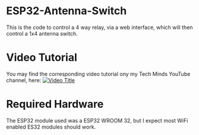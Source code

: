 # ESP32-Antenna-Switch

This is the code to control a 4 way relay, via a web interface, which will then control a 1x4 antenna switch.

# Video Tutorial

You may find the corresponding video tutorial ony my Tech Minds YouTube channel, here: 
[![Video Title](https://img.youtube.com/vi/UB6Tlh_ZC4s/0.jpg)]([https://www.youtube.com/watch?v=VIDEO_ID](https://youtu.be/UB6Tlh_ZC4s))


# Required Hardware

The ESP32 module used was a ESP32 WROOM 32, but I expect most WiFi enabled ES32 modules should work.
